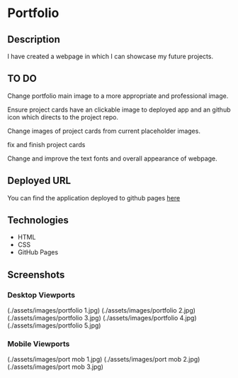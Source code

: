 # Portfolio

## Description

I have created a webpage in which I can showcase my future projects.

## TO DO

Change portfolio main image to a more appropriate and professional image.

Ensure project cards have an clickable image to deployed app and an github icon which directs to the project repo.

Change images of project cards from current placeholder images.

fix and finish project cards

Change and improve the text fonts and overall appearance of webpage.

## Deployed URL

You can find the application deployed to github pages [here](https://github.com/surajverma2587)

## Technologies

- HTML
- CSS
- GitHub Pages

## Screenshots

### Desktop Viewports

(./assets/images/portfolio 1.jpg)
(./assets/images/portfolio 2.jpg)
(./assets/images/portfolio 3.jpg)
(./assets/images/portfolio 4.jpg)
(./assets/images/portfolio 5.jpg)

### Mobile Viewports

(./assets/images/port mob 1.jpg)
(./assets/images/port mob 2.jpg)
(./assets/images/port mob 3.jpg)
